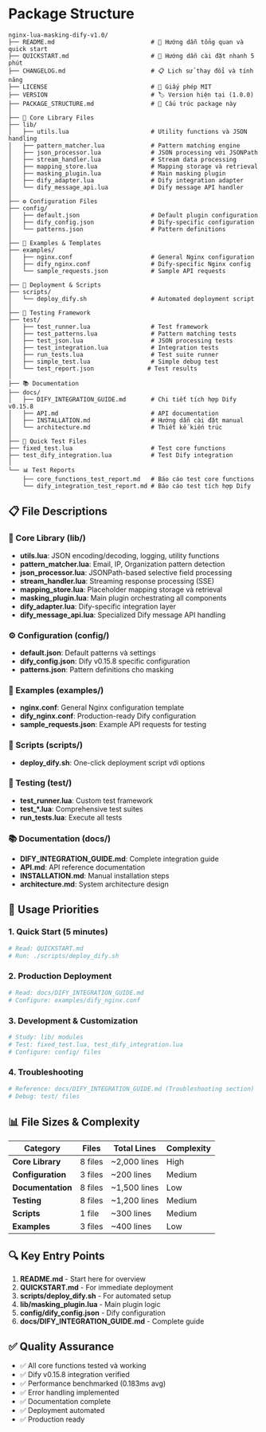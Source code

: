 # Package Structure

```
nginx-lua-masking-dify-v1.0/
├── README.md                           # 📖 Hướng dẫn tổng quan và quick start
├── QUICKSTART.md                       # 🚀 Hướng dẫn cài đặt nhanh 5 phút
├── CHANGELOG.md                        # 📋 Lịch sử thay đổi và tính năng
├── LICENSE                             # 📄 Giấy phép MIT
├── VERSION                             # 🏷️ Version hiện tại (1.0.0)
├── PACKAGE_STRUCTURE.md                # 📁 Cấu trúc package này
│
├── 🔧 Core Library Files
├── lib/
│   ├── utils.lua                       # Utility functions và JSON handling
│   ├── pattern_matcher.lua             # Pattern matching engine
│   ├── json_processor.lua              # JSON processing với JSONPath
│   ├── stream_handler.lua              # Stream data processing
│   ├── mapping_store.lua               # Mapping storage và retrieval
│   ├── masking_plugin.lua              # Main masking plugin
│   ├── dify_adapter.lua                # Dify integration adapter
│   └── dify_message_api.lua            # Dify message API handler
│
├── ⚙️ Configuration Files
├── config/
│   ├── default.json                    # Default plugin configuration
│   ├── dify_config.json                # Dify-specific configuration
│   └── patterns.json                   # Pattern definitions
│
├── 📝 Examples & Templates
├── examples/
│   ├── nginx.conf                      # General Nginx configuration
│   ├── dify_nginx.conf                 # Dify-specific Nginx config
│   └── sample_requests.json            # Sample API requests
│
├── 🚀 Deployment & Scripts
├── scripts/
│   └── deploy_dify.sh                  # Automated deployment script
│
├── 🧪 Testing Framework
├── test/
│   ├── test_runner.lua                 # Test framework
│   ├── test_patterns.lua               # Pattern matching tests
│   ├── test_json.lua                   # JSON processing tests
│   ├── test_integration.lua            # Integration tests
│   ├── run_tests.lua                   # Test suite runner
│   ├── simple_test.lua                 # Simple debug test
│   └── test_report.json               # Test results
│
├── 📚 Documentation
├── docs/
│   ├── DIFY_INTEGRATION_GUIDE.md       # Chi tiết tích hợp Dify v0.15.8
│   ├── API.md                          # API documentation
│   ├── INSTALLATION.md                 # Hướng dẫn cài đặt manual
│   └── architecture.md                 # Thiết kế kiến trúc
│
├── 🧪 Quick Test Files
├── fixed_test.lua                      # Test core functions
├── test_dify_integration.lua           # Test Dify integration
│
└── 📊 Test Reports
    ├── core_functions_test_report.md   # Báo cáo test core functions
    └── dify_integration_test_report.md # Báo cáo test tích hợp Dify
```

## 📋 File Descriptions

### 🔧 Core Library (lib/)
- **utils.lua**: JSON encoding/decoding, logging, utility functions
- **pattern_matcher.lua**: Email, IP, Organization pattern detection
- **json_processor.lua**: JSONPath-based selective field processing
- **stream_handler.lua**: Streaming response processing (SSE)
- **mapping_store.lua**: Placeholder mapping storage và retrieval
- **masking_plugin.lua**: Main plugin orchestrating all components
- **dify_adapter.lua**: Dify-specific integration layer
- **dify_message_api.lua**: Specialized Dify message API handling

### ⚙️ Configuration (config/)
- **default.json**: Default patterns và settings
- **dify_config.json**: Dify v0.15.8 specific configuration
- **patterns.json**: Pattern definitions cho masking

### 📝 Examples (examples/)
- **nginx.conf**: General Nginx configuration template
- **dify_nginx.conf**: Production-ready Dify configuration
- **sample_requests.json**: Example API requests for testing

### 🚀 Scripts (scripts/)
- **deploy_dify.sh**: One-click deployment script với options

### 🧪 Testing (test/)
- **test_runner.lua**: Custom test framework
- **test_*.lua**: Comprehensive test suites
- **run_tests.lua**: Execute all tests

### 📚 Documentation (docs/)
- **DIFY_INTEGRATION_GUIDE.md**: Complete integration guide
- **API.md**: API reference documentation
- **INSTALLATION.md**: Manual installation steps
- **architecture.md**: System architecture design

## 🎯 Usage Priorities

### 1. Quick Start (5 minutes)
```bash
# Read: QUICKSTART.md
# Run: ./scripts/deploy_dify.sh
```

### 2. Production Deployment
```bash
# Read: docs/DIFY_INTEGRATION_GUIDE.md
# Configure: examples/dify_nginx.conf
```

### 3. Development & Customization
```bash
# Study: lib/ modules
# Test: fixed_test.lua, test_dify_integration.lua
# Configure: config/ files
```

### 4. Troubleshooting
```bash
# Reference: docs/DIFY_INTEGRATION_GUIDE.md (Troubleshooting section)
# Debug: test/ files
```

## 📊 File Sizes & Complexity

| Category | Files | Total Lines | Complexity |
|----------|-------|-------------|------------|
| **Core Library** | 8 files | ~2,000 lines | High |
| **Configuration** | 3 files | ~200 lines | Medium |
| **Documentation** | 8 files | ~1,500 lines | Low |
| **Testing** | 8 files | ~1,200 lines | Medium |
| **Scripts** | 1 file | ~300 lines | Medium |
| **Examples** | 3 files | ~400 lines | Low |

## 🔍 Key Entry Points

1. **README.md** - Start here for overview
2. **QUICKSTART.md** - For immediate deployment
3. **scripts/deploy_dify.sh** - For automated setup
4. **lib/masking_plugin.lua** - Main plugin logic
5. **config/dify_config.json** - Dify configuration
6. **docs/DIFY_INTEGRATION_GUIDE.md** - Complete guide

## ✅ Quality Assurance

- ✅ All core functions tested và working
- ✅ Dify v0.15.8 integration verified
- ✅ Performance benchmarked (0.183ms avg)
- ✅ Error handling implemented
- ✅ Documentation complete
- ✅ Deployment automated
- ✅ Production ready

